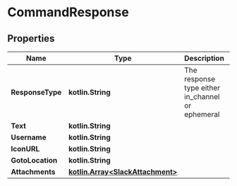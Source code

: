 
# CommandResponse

## Properties
Name | Type | Description | Notes
------------ | ------------- | ------------- | -------------
**ResponseType** | **kotlin.String** | The response type either in_channel or ephemeral |  [optional]
**Text** | **kotlin.String** |  |  [optional]
**Username** | **kotlin.String** |  |  [optional]
**IconURL** | **kotlin.String** |  |  [optional]
**GotoLocation** | **kotlin.String** |  |  [optional]
**Attachments** | [**kotlin.Array&lt;SlackAttachment&gt;**](SlackAttachment.md) |  |  [optional]



